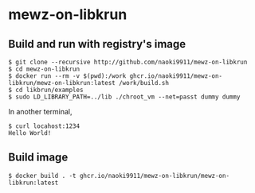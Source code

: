 # mewz-on-libkrun
## Build and run with registry's image
```console
$ git clone --recursive http://github.com/naoki9911/mewz-on-libkrun
$ cd mewz-on-libkrun
$ docker run --rm -v $(pwd):/work ghcr.io/naoki9911/mewz-on-libkrun/mewz-on-libkrun:latest /work/build.sh
$ cd likbrun/examples
$ sudo LD_LIBRARY_PATH=../lib ./chroot_vm --net=passt dummy dummy

```
In another terminal,
```console
$ curl locahost:1234
Hello World!
```

## Build image
```console
$ docker build . -t ghcr.io/naoki9911/mewz-on-libkrun/mewz-on-libkrun:latest
```